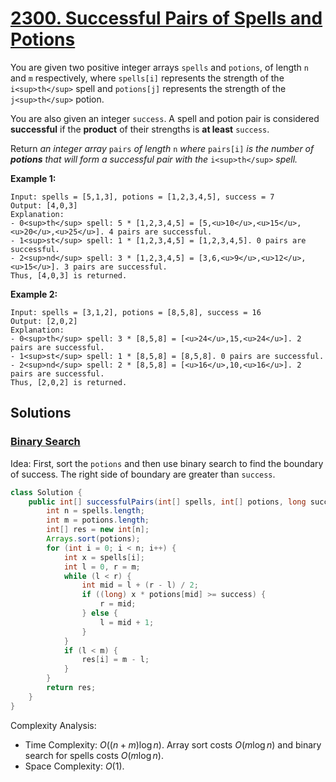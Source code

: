 # [2300. Successful Pairs of Spells and Potions](https://leetcode.com/problems/successful-pairs-of-spells-and-potions/)

You are given two positive integer arrays `spells` and `potions`, of length `n` and `m` respectively, where `spells[i]` represents the strength of the `i<sup>th</sup>` spell and `potions[j]` represents the strength of the `j<sup>th</sup>` potion.

You are also given an integer `success`. A spell and potion pair is considered **successful** if the **product** of their strengths is **at least** `success`.

Return _an integer array_ `pairs` _of length_ `n` _where_ `pairs[i]` _is the number of **potions** that will form a successful pair with the_ `i<sup>th</sup>` _spell._

**Example 1:**

```
Input: spells = [5,1,3], potions = [1,2,3,4,5], success = 7
Output: [4,0,3]
Explanation:
- 0<sup>th</sup> spell: 5 * [1,2,3,4,5] = [5,<u>10</u>,<u>15</u>,<u>20</u>,<u>25</u>]. 4 pairs are successful.
- 1<sup>st</sup> spell: 1 * [1,2,3,4,5] = [1,2,3,4,5]. 0 pairs are successful.
- 2<sup>nd</sup> spell: 3 * [1,2,3,4,5] = [3,6,<u>9</u>,<u>12</u>,<u>15</u>]. 3 pairs are successful.
Thus, [4,0,3] is returned.
```

**Example 2:**

```
Input: spells = [3,1,2], potions = [8,5,8], success = 16
Output: [2,0,2]
Explanation:
- 0<sup>th</sup> spell: 3 * [8,5,8] = [<u>24</u>,15,<u>24</u>]. 2 pairs are successful.
- 1<sup>st</sup> spell: 1 * [8,5,8] = [8,5,8]. 0 pairs are successful.
- 2<sup>nd</sup> spell: 2 * [8,5,8] = [<u>16</u>,10,<u>16</u>]. 2 pairs are successful.
Thus, [2,0,2] is returned.
```

## Solutions
### [Binary Search](SuccessfulPairsOfSpellsAndPotions.java)

Idea: First, sort the `potions` and then use binary search to find the boundary of success. The right side of boundary are greater than `success`.

```java
class Solution {
    public int[] successfulPairs(int[] spells, int[] potions, long success) {
        int n = spells.length;
        int m = potions.length;
        int[] res = new int[n];
        Arrays.sort(potions);
        for (int i = 0; i < n; i++) {
            int x = spells[i];
            int l = 0, r = m;
            while (l < r) {
                int mid = l + (r - l) / 2;
                if ((long) x * potions[mid] >= success) {
                    r = mid;
                } else {
                    l = mid + 1;
                }
            }
            if (l < m) {
                res[i] = m - l;
            }
        }
        return res;
    }
}
```

Complexity Analysis:

- Time Complexity: $O((n+m)\log n)$. Array sort costs $O(m\log n)$ and binary search for spells costs $O(m\log n)$.
- Space Complexity: $O(1)$.
